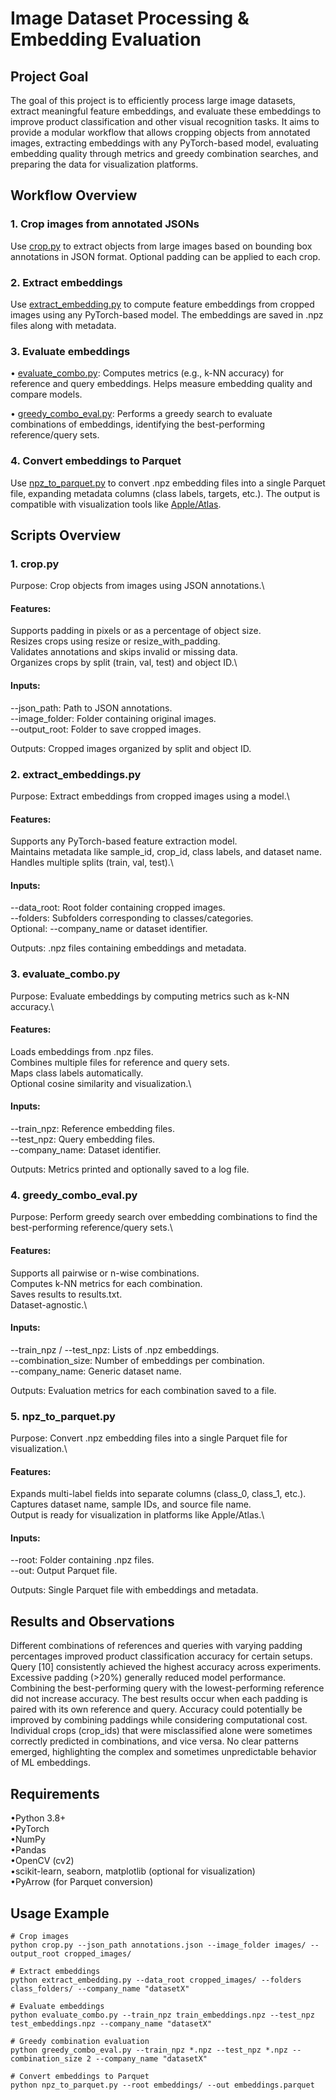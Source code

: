 # Image Dataset Processing & Embedding Evaluation
##  Project Goal
The goal of this project is to efficiently process large image datasets, extract meaningful feature embeddings, and evaluate these embeddings to improve product classification and other visual recognition tasks. It aims to provide a modular workflow that allows cropping objects from annotated images, extracting embeddings with any PyTorch-based model, evaluating embedding quality through metrics and greedy combination searches, and preparing the data for visualization platforms.
## Workflow Overview
###  1. Crop images from annotated JSONs
Use [crop.py](crop.py) to extract objects from large images based on bounding box annotations in JSON format. Optional padding can be applied to each crop.
### 2. Extract embeddings
Use [extract_embedding.py](extract_embedding.py) to compute feature embeddings from cropped images using any PyTorch-based model. The embeddings are saved in .npz files along with metadata.
### 3. Evaluate embeddings
• [evaluate_combo.py](evaluate_combo.py): Computes metrics (e.g., k-NN accuracy) for reference and query embeddings. Helps measure embedding quality and compare models.

• [greedy_combo_eval.py](greedy_combo_eval.py): Performs a greedy search to evaluate combinations of embeddings, identifying the best-performing reference/query sets.
### 4. Convert embeddings to Parquet
Use [npz_to_parquet.py](npz_to_parquet.py) to convert .npz embedding files into a single Parquet file, expanding metadata columns (class labels, targets, etc.). The output is compatible with visualization tools like [Apple/Atlas](https://github.com/apple/embedding-atlas?tab=readme-ov-file).
##  Scripts Overview

### 1. crop.py
Purpose: Crop objects from images using JSON annotations.\
#### Features:
Supports padding in pixels or as a percentage of object size.\
Resizes crops using resize or resize_with_padding.\
Validates annotations and skips invalid or missing data.\
Organizes crops by split (train, val, test) and object ID.\
#### Inputs:
--json_path: Path to JSON annotations.\
--image_folder: Folder containing original images.\
--output_root: Folder to save cropped images.
  
Outputs: Cropped images organized by split and object ID.

### 2. extract_embeddings.py
Purpose: Extract embeddings from cropped images using a model.\
#### Features:
Supports any PyTorch-based feature extraction model.\
Maintains metadata like sample_id, crop_id, class labels, and dataset name.\
Handles multiple splits (train, val, test).\
#### Inputs:
--data_root: Root folder containing cropped images.\
--folders: Subfolders corresponding to classes/categories.\
Optional: --company_name or dataset identifier.
  
Outputs: .npz files containing embeddings and metadata.

### 3. evaluate_combo.py
Purpose: Evaluate embeddings by computing metrics such as k-NN accuracy.\
#### Features:
Loads embeddings from .npz files.\
Combines multiple files for reference and query sets.\
Maps class labels automatically.\
Optional cosine similarity and visualization.\
#### Inputs:
--train_npz: Reference embedding files.\
--test_npz: Query embedding files.\
--company_name: Dataset identifier.
  
Outputs: Metrics printed and optionally saved to a log file.

### 4. greedy_combo_eval.py
Purpose: Perform greedy search over embedding combinations to find the best-performing reference/query sets.\
#### Features:
Supports all pairwise or n-wise combinations.\
Computes k-NN metrics for each combination.\
Saves results to results.txt.\
Dataset-agnostic.\
#### Inputs:
--train_npz / --test_npz: Lists of .npz embeddings.\
--combination_size: Number of embeddings per combination.\
--company_name: Generic dataset name.
  
Outputs: Evaluation metrics for each combination saved to a file.

### 5. npz_to_parquet.py
Purpose: Convert .npz embedding files into a single Parquet file for visualization.\
#### Features:
Expands multi-label fields into separate columns (class_0, class_1, etc.).\
Captures dataset name, sample IDs, and source file name.\
Output is ready for visualization in platforms like Apple/Atlas.\
#### Inputs:
--root: Folder containing .npz files.\
--out: Output Parquet file.
  
Outputs: Single Parquet file with embeddings and metadata.

## Results and Observations
Different combinations of references and queries with varying padding percentages improved product classification accuracy for certain setups.
Query [10] consistently achieved the highest accuracy across experiments.
Excessive padding (>20%) generally reduced model performance.
Combining the best-performing query with the lowest-performing reference did not increase accuracy. The best results occur when each padding is paired with its own reference and query. Accuracy could potentially be improved by combining paddings while considering computational cost.
Individual crops (crop_ids) that were misclassified alone were sometimes correctly predicted in combinations, and vice versa. No clear patterns emerged, highlighting the complex and sometimes unpredictable behavior of ML embeddings.

## Requirements
•Python 3.8+  
•PyTorch  
•NumPy  
•Pandas  
•OpenCV (cv2)  
•scikit-learn, seaborn, matplotlib (optional for visualization)  
•PyArrow (for Parquet conversion)

## Usage Example
```
# Crop images
python crop.py --json_path annotations.json --image_folder images/ --output_root cropped_images/

# Extract embeddings
python extract_embedding.py --data_root cropped_images/ --folders class_folders/ --company_name "datasetX"

# Evaluate embeddings
python evaluate_combo.py --train_npz train_embeddings.npz --test_npz test_embeddings.npz --company_name "datasetX"

# Greedy combination evaluation
python greedy_combo_eval.py --train_npz *.npz --test_npz *.npz --combination_size 2 --company_name "datasetX"

# Convert embeddings to Parquet
python npz_to_parquet.py --root embeddings/ --out embeddings.parquet
```
